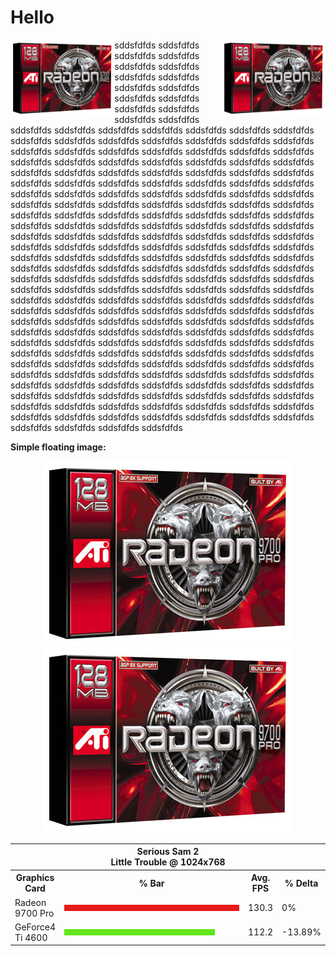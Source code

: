 # Hello

<img src="./attachments/Radeon-9700-Pro-box.jpg"
    alt="[ATI Radeon 9700 Pro's retail box]" width="33%" align="right">

<a href="./attachments/Radeon-9700-Pro-box.jpg">
    <img src="./attachments/thumbnails/Radeon-9700-Pro-box.jpg"
        alt="[ATI Radeon 9700 Pro's retail box]" width="33%" align="left">
</a>

sddsfdfds sddsfdfds sddsfdfds sddsfdfds sddsfdfds sddsfdfds sddsfdfds sddsfdfds sddsfdfds sddsfdfds sddsfdfds sddsfdfds sddsfdfds sddsfdfds sddsfdfds sddsfdfds sddsfdfds sddsfdfds sddsfdfds sddsfdfds sddsfdfds sddsfdfds sddsfdfds sddsfdfds sddsfdfds sddsfdfds sddsfdfds sddsfdfds sddsfdfds sddsfdfds sddsfdfds sddsfdfds sddsfdfds sddsfdfds sddsfdfds sddsfdfds sddsfdfds sddsfdfds sddsfdfds sddsfdfds sddsfdfds sddsfdfds sddsfdfds sddsfdfds sddsfdfds sddsfdfds sddsfdfds sddsfdfds sddsfdfds sddsfdfds sddsfdfds sddsfdfds sddsfdfds sddsfdfds sddsfdfds sddsfdfds sddsfdfds sddsfdfds sddsfdfds sddsfdfds sddsfdfds sddsfdfds sddsfdfds sddsfdfds sddsfdfds sddsfdfds sddsfdfds sddsfdfds sddsfdfds sddsfdfds sddsfdfds sddsfdfds
sddsfdfds sddsfdfds sddsfdfds sddsfdfds sddsfdfds sddsfdfds sddsfdfds sddsfdfds sddsfdfds sddsfdfds sddsfdfds sddsfdfds sddsfdfds sddsfdfds sddsfdfds sddsfdfds sddsfdfds sddsfdfds sddsfdfds sddsfdfds sddsfdfds sddsfdfds sddsfdfds sddsfdfds sddsfdfds sddsfdfds sddsfdfds sddsfdfds sddsfdfds sddsfdfds sddsfdfds sddsfdfds sddsfdfds sddsfdfds sddsfdfds sddsfdfds sddsfdfds sddsfdfds sddsfdfds sddsfdfds sddsfdfds sddsfdfds sddsfdfds sddsfdfds sddsfdfds sddsfdfds sddsfdfds sddsfdfds sddsfdfds sddsfdfds sddsfdfds sddsfdfds sddsfdfds sddsfdfds sddsfdfds sddsfdfds sddsfdfds sddsfdfds sddsfdfds sddsfdfds sddsfdfds sddsfdfds sddsfdfds sddsfdfds sddsfdfds sddsfdfds sddsfdfds sddsfdfds sddsfdfds sddsfdfds sddsfdfds sddsfdfds
sddsfdfds sddsfdfds sddsfdfds sddsfdfds sddsfdfds sddsfdfds sddsfdfds sddsfdfds sddsfdfds sddsfdfds sddsfdfds sddsfdfds sddsfdfds sddsfdfds sddsfdfds sddsfdfds sddsfdfds sddsfdfds sddsfdfds sddsfdfds sddsfdfds sddsfdfds sddsfdfds sddsfdfds sddsfdfds sddsfdfds sddsfdfds sddsfdfds sddsfdfds sddsfdfds sddsfdfds sddsfdfds sddsfdfds sddsfdfds sddsfdfds sddsfdfds sddsfdfds sddsfdfds sddsfdfds sddsfdfds sddsfdfds sddsfdfds sddsfdfds sddsfdfds sddsfdfds sddsfdfds sddsfdfds sddsfdfds sddsfdfds sddsfdfds sddsfdfds sddsfdfds sddsfdfds sddsfdfds sddsfdfds sddsfdfds sddsfdfds sddsfdfds sddsfdfds sddsfdfds sddsfdfds sddsfdfds sddsfdfds sddsfdfds sddsfdfds sddsfdfds sddsfdfds sddsfdfds sddsfdfds sddsfdfds sddsfdfds sddsfdfds


**Simple floating image:**


<div align="center">
    <img src="./attachments/Radeon-9700-Pro-box.jpg"
        alt="[ATI Radeon 9700 Pro's retail box]">
</div>

<div align="center">
    <a href="./attachments/Radeon-9700-Pro-box.jpg">
        <img src="./attachments/thumbnails/Radeon-9700-Pro-box.jpg"
            alt="[ATI Radeon 9700 Pro's retail box]">
    </a>
</div>


<table align="center">
    <tr>
        <th colspan="4" align="center">Serious Sam 2<br>Little Trouble @ 1024x768</th>
    </tr>
    <tr>
        <th>Graphics Card</th>
        <th width="300">% Bar</th>
        <th>Avg. FPS</th>
        <th>% Delta</th>
    </tr>
    <tr>
        <td>Radeon 9700 Pro</td>
        <td><img src="../../../embeds/16.png" height="10" width="100%" alt="100%"></td>
        <td>130.3</td>
        <td>0%</td>
    </tr>
    <tr>
        <td>GeForce4 Ti 4600</td>
        <td><img src="../../../embeds/9.png" height="10" width="86%" alt="86.11%"></td>
        <td>112.2</td>
        <td>-13.89%</td>
    </tr>
</table>